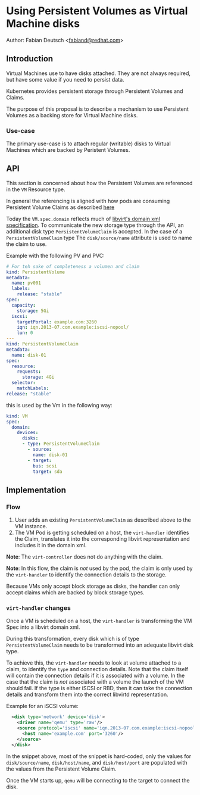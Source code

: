# Using Persistent Volumes as Virtual Machine disks

Author: Fabian Deutsch \<fabiand@redhat.com\>

## Introduction

Virtual Machines use to have disks attached. They are not always required, but
have some value if you need to persist data.

Kubernetes provides persistent storage through Persistent Volumes and
Claims.

The purpose of this proposal is to describe a mechanism to use Persistent
Volumes as a backing store for Virtual Machine disks.


### Use-case

The primary use-case is to attach regular (writable) disks to Virtual Machines
which are backed by Peristent Volumes.


## API

This section is concerned about how the Persistent Volumes are referenced
in the `VM` Resource type.

In general the referencing is aligned with how pods are consuming Persistent
Volume Claims as described [here](https://kubernetes.io/docs/api-reference/v1.5/#persistentvolumeclaimvolumesource-v1)

Today the `VM.spec.domain` reflects much of
[libvirt's domain xml specification](http://libvirt.org/formatdomain.html#elementsDisks).
To communicate the new storage type through the API, an additional disk type
`PersistentVolumeClaim` is accepted.
In the case of a `PersistentVolumeClaim` type The `disk/source/name` attribute is
used to name the claim to use.

Example with the following PV and PVC:

```yaml
# For teh sake of completeness a volumen and claim
kind: PersistentVolume
metadata:
  name: pv001
  labels:
    release: "stable"
spec:
  capacity:
    storage: 5Gi
  iscsi:
    targetPortal: example.com:3260
    iqn: iqn.2013-07.com.example:iscsi-nopool/
    lun: 0
---
kind: PersistentVolumeClaim
metadata:
  name: disk-01
spec:
  resource:
    requests:
      storage: 4Gi
  selector:
    matchLabels:
release: "stable"
```

this is used by the Vm in the following way:

```yaml
kind: VM
spec:
  domain:
    devices:
      disks:
      - type: PersistentVolumeClaim
        - source:
          name: disk-01
        - target:
          bus: scsi
          target: sda
```


## Implementation

### Flow

1. User adds an existing `PersistentVolumeClaim` as described above to
   the VM instance.
2. The VM Pod is getting scheduled on a host, the `virt-handler`
   identifies the Claim, translates it into the corresponding
   libvirt representation and includes it in the domain xml.

**Note**: The `virt-controller` does not do anything with the claim.

**Note**: In this flow, the claim is _not_ used by the pod, the claim
is only used by the `virt-handler` to identify the connection details
to the storage.

Because VMs only accept block storage as disks, the handler can only
accept claims which are backed by block storage types.


### `virt-handler` changes

Once a VM is scheduled on a host, the `virt-handler` is transforming the
VM Spec into a libvirt domain xml.

During this transformation, every disk which is of type `PersistentVolumeClaim`
needs to be transformed into an adequate libvirt disk type.

To achieve this, the `virt-handler` needs to look at volume attached to a
claim, to identify the `type` and connection details.
Note that the claim itself will contain the connection details if it is
associated with a volume. In the case that the claim is _not_ associated with
a volume the launch of the VM should fail.
If the type is either iSCSI or RBD, then it can take the connection details
and transform them into the correct libvirtd representation.

Example for an iSCSI volume:

```xml
  <disk type='network' device='disk'>
    <driver name='qemu' type='raw'/>
    <source protocol='iscsi' name='iqn.2013-07.com.example:iscsi-nopool/2'>
      <host name='example.com' port='3260'/>
    </source>
  </disk>
```

In the snippet above, most of the snippet is hard-coded, only the values
for `disk/source/name`, `disk/host/name`, and `disk/host/port` are populated
with the values from the Persistent Volume Claim.

Once the VM starts up, `qemu` will be connecting to the target to connect
the disk.
